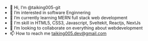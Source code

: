 - 👋 Hi, I’m @taiking005-git
- 👀 I’m interested in software Enginnering
- 🌱 I’m currently learning MERN full stack web development
- 🌱 I'm skill in HTML5, CSS3, Javascript, Sveltekit, Reactjs, NextJs
- 💞️ I’m looking to collaborate on everything about webdevelopment
- 📫 How to reach me taiking005.dev@gmail.com

<!---
taiking005-git/taiking005-git is a ✨ special ✨ repository because its `README.md` (this file) appears on your GitHub profile.
You can click the Preview link to take a look at your changes.
--->
